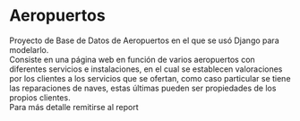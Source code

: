 # Aeropuertos
Proyecto de Base de Datos de Aeropuertos en el que se usó Django para modelarlo.  
Consiste en una página web en función de varios aeropuertos con diferentes servicios e instalaciones, en el cual se establecen valoraciones por los clientes a los servicios que se ofertan, como caso particular se tiene las reparaciones de naves, estas últimas pueden ser propiedades de los propios clientes.  
Para más detalle remitirse al report
